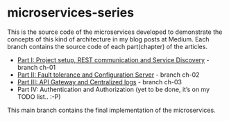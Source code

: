 # microservices-series

This is the source code of the microservices developed to demonstrate the concepts of this kind of architecture in my blog posts at Medium.
Each branch contains the source code of each part(chapter) of the articles.

- [Part I: Project setup, REST communication and Service Discovery](https://tiagoamp.medium.com/microservices-with-java-part-1-f5fe79bf43aa) - branch ch-01
- [Part II: Fault tolerance and Configuration Server](https://tiagoamp.medium.com/microservices-with-java-part-2-b77cc37943e2) - branch ch-02
- [Part III: API Gateway and Centralized logs](https://tiagoamp.medium.com/microservices-with-java-part-3-10428edc1082) - branch ch-03
- Part IV: Authentication and Authorization (yet to be done, it’s on my TODO list.. :-P)

This main branch contains the final implementation of the microservices.
